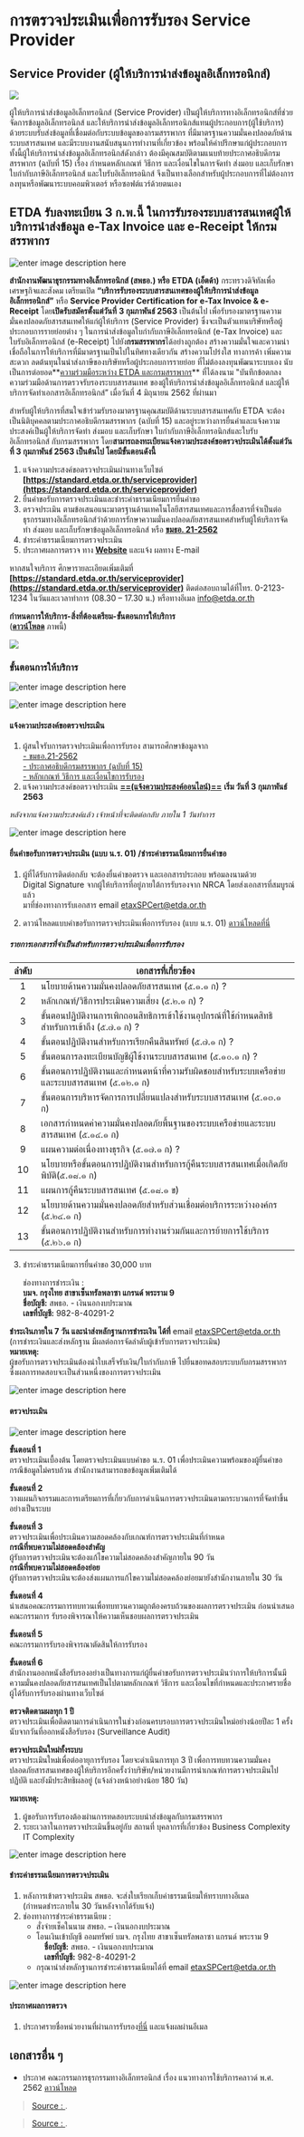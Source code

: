 
การตรวจประเมินเพื่อการรับรอง Service Provider
===

## Service Provider (ผู้ให้บริการนำส่งข้อมูลอิเล็กทรอนิกส์)




![](https://etax.rd.go.th/etax_staticpage/app/images/serviceprovider_detail.jpg)

ผู้ให้บริการนำส่งข้อมูลอิเล็กทรอนิกส์ (Service Provider) เป็นผู้ให้บริการทางอิเล็กทรอนิกส์ที่ช่วยจัดการข้อมูลอิเล็กทรอนิกส์ และให้บริการนำส่งข้อมูลอิเล็กทรอนิกส์แทนผู้ประกอบการ(ผู้ใช้บริการ) ด้วยระบบรับส่งข้อมูลที่เชื่อมต่อกับระบบข้อมูลของกรมสรรพากร ที่มีมาตรฐานความมั่นคงปลอดภัยด้านระบบสารสนเทศ และมีระบบงานสนับสนุนการทำงานที่เกี่ยวข้อง พร้อมให้คำปรึกษาแก่ผู้ประกอบการ ทั้งนี้ผู้ให้บริการนำส่งข้อมูลอิเล็กทรอนิกส์ดังกล่าว ต้องมีคุณสมบัติตามแนบท้ายประกาศอธิบดีกรมสรรพากร (ฉบับที่ 15) เรื่อง กำหนดหลักเกณฑ์ วิธีการ และเงื่อนไขในการจัดทำ ส่งมอบ และเก็บรักษาใบกำกับภาษีอิเล็กทรอนิกส์ และใบรับอิเล็กทรอนิกส์ จึงเป็นทางเลือกสำหรับผู้ประกอบการที่ไม่ต้องการลงทุนหรือพัฒนาระบบคอมพิวเตอร์ หรือซอฟต์แวร์ด้วยตนเอง





## ETDA รับลงทะเบียน 3 ก.พ.นี้ ในการรับรองระบบสารสนเทศผู้ให้บริการนำส่งข้อมูล e-Tax Invoice และ e-Receipt ให้กรมสรรพากร


![enter image description here](https://www.etda.or.th/app/webroot/content_files/13/images/web_1.jpg)

**สำนักงานพัฒนาธุรกรรมทางอิเล็กทรอนิกส์ (สพธอ.) หรือ** **ETDA (เอ็ตด้า)**  กระทรวงดิจิทัลเพื่อเศรษฐกิจและสังคม เตรียมเปิด  **“บริการรับรองระบบสารสนเทศของผู้ให้บริการนำส่งข้อมูลอิเล็กทรอนิกส์”**  หรือ  **Service Provider Certification for** **e-Tax Invoice & e-Receipt**  โดย**เปิดรับสมัครตั้งแต่วันที่** **3 กุมภาพันธ์ 2563**  เป็นต้นไป เพื่อรับรองมาตรฐานความมั่นคงปลอดภัยสารสนเทศให้แก่ผู้ให้บริการ (Service Provider) ซึ่งจะเป็นตัวแทนบริษัทหรือผู้ประกอบการรายย่อยต่าง ๆ ในการนำส่งข้อมูลใบกำกับภาษีอิเล็กทรอนิกส์ (e-Tax Invoice) และใบรับอิเล็กทรอนิกส์ (e-Receipt) ไปยัง**กรมสรรพากร**ได้อย่างถูกต้อง สร้างความมั่นใจและความน่าเชื่อถือในการให้บริการที่มีมาตรฐานเป็นไปในทิศทางเดียวกัน สร้างความโปร่งใส ทางการค้า เพิ่มความสะดวก ลดต้นทุนในนำส่งภาษีของบริษัทหรือผู้ประกอบการรายย่อย ที่ไม่ต้องลงทุนพัฒนาระบบเอง นับเป็นการต่อยอด**[ความร่วมมือระหว่าง ETDA และกรมสรรพากร](https://www.etda.or.th/content/mou-to-support-e-tax-service-providers.html)**  ที่ได้ลงนาม "บันทึกข้อตกลงความร่วมมือด้านการตรวจรับรองระบบสารสนเทศ ของผู้ให้บริการนำส่งข้อมูลอิเล็กทรอนิกส์ และผู้ให้บริการจัดทำเอกสารอิเล็กทรอนิกส์” เมื่อวันที่ 4 มิถุนายน 2562 ที่ผ่านมา

สำหรับผู้ให้บริการที่สนใจเข้าร่วมรับรองมาตรฐานคุณสมบัติด้านระบบสารสนเทศกับ ETDA จะต้องเป็นนิติบุคคลตามประกาศอธิบดีกรมสรรพากร (ฉบับที่ 15) และอยู่ระหว่างการยื่นคำและแจ้งความประสงค์เป็นผู้ให้บริการจัดทำ ส่งมอบ และเก็บรักษา ใบกำกับภาษีอิเล็กทรอนิกส์และใบรับอิเล็กทรอนิกส์ กับกรมสรรพากร โดย**สามารถลงทะเบียนแจ้งความประสงค์ขอตรวจประเมินได้ตั้งแต่วันที่ 3 กุมภาพันธ์ 2563 เป็นต้นไป โดยมีขั้นตอนดังนี้**

1.  แจ้งความประสงค์ขอตรวจประเมินผ่านทางเว็บไซต์  **[https://standard.etda.or.th/serviceprovider](https://standard.etda.or.th/serviceprovider)**
2.  ยื่นคำขอรับการตรวจประเมินและชำระค่าธรรมเนียมการยื่นคำขอ
3.  ตรวจประเมิน ตามข้อเสนอแนะมาตรฐานด้านเทคโนโลยีสารสนเทศและการสื่อสารที่จำเป็นต่อธุรกรรมทางอิเล็กทรอนิกส์ว่าด้วยการรักษาความมั่นคงปลอดภัยสารสนเทศสำหรับผู้ให้บริการจัดทำ ส่งมอบ และเก็บรักษาข้อมูลอิเล็กทรอนิกส์ หรือ  **[ขมธอ. 21-2562](https://standard.etda.or.th/wp-content/uploads/2019/05/20180702-ER-ServiceProvider-Security-V08-24F.pdf)**
4.  ชำระค่าธรรมเนียมการตรวจประเมิน
5.  ประกาศผลการตรวจ ทาง  **[Website](https://standard.etda.or.th/serviceprovider/#tab5)**  และแจ้ง ผลทาง E-mail

หากสนใจบริการ ศึกษารายละเอียดเพิ่มเติมที่  **[https://standard.etda.or.th/serviceprovider](https://standard.etda.or.th/serviceprovider)**  ติดต่อสอบถามได้ที่โทร. 0-2123-1234 ในวันและเวลาทำการ (08.30 – 17.30 น.) หรือทางอีเมล info@etda.or.th

**กำหนดการให้บริการ-สิ่งที่ต้องเตรียม-ขั้นตอนการให้บริการ**  
(**[ดาวน์โหลด](https://www.etda.or.th/app/webroot/content_files/13/files/Banner.jpg)**  ภาพนี้)

**![](https://www.etda.or.th/app/webroot/content_files/13/images/Banner%283%29.jpg)**

### ขั้นตอนการให้บริการ

![enter image description here](https://standard.etda.or.th/serviceprovider/img/index_info2.png)


![enter image description here](https://standard.etda.or.th/serviceprovider/img/service_menu1.png)
#### แจ้งความประสงค์ขอตรวจประเมิน

1. ผู้สนใจรับการตรวจประเมินเพื่อการรับรอง สามารถศึกษาข้อมูลจาก  
[- ขมธอ.21-2562](https://standard.etda.or.th/wp-content/uploads/2019/05/20180702-ER-ServiceProvider-Security-V08-24F.pdf)  
[- ประกาศอธิบดีกรมสรรพากร (ฉบับที่ 15)](https://www.rd.go.th/publish/fileadmin/user_upload/kormor/newlaw/dgg15.pdf)  
[- หลักเกณฑ์ วิธีการ และเงื่อนไขการรับรอง](https://standard.etda.or.th/serviceprovider/doc/20200116-Service-Provider-Criteria-V08-01.pdf)  
2. แจ้งความประสงค์ขอตรวจประเมิน  [**==(แจ้งความประสงค์ออนไลน์)==**](https://forms.office.com/Pages/ResponsePage.aspx?id=pDQnmfrfwE-2dWbs_jr-DC3Z5-Y_snJCsT7pqNzInJVUNlBRNUZRNVY3MlozU0pFSURPT0laSEVEMi4u)
**เริ่ม วันที่ 3 กุมภาพันธ์ 2563**  
 
_หลังจากแจ้งความประสงค์แล้ว เจ้าหน้าที่จะติดต่อกลับ ภายใน 1 วันทำการ_


![enter image description here](https://standard.etda.or.th/serviceprovider/img/service_menu2.png)

#### ยื่นคำขอรับการตรวจประเมิน (แบบ น.ร. 01) /ชำระค่าธรรมเนียมการยื่นคำขอ

1.  ผู้ที่ได้รับการติดต่อกลับ จะต้องยื่นคำขอตรวจ และเอกสารประกอบ พร้อมลงนามด้วย  
    Digital Signature จากผู้ให้บริการที่อยู่ภายใต้การรับรองจาก NRCA โดยส่งเอกสารที่สมบูรณ์แล้ว  
    มาที่ช่องทางการรับเอกสาร email  [etaxSPCert@etda.or.th](mailto:etaxSPCert@etda.or.th)  
    
2.  ดาวน์โหลดแบบคำขอรับการตรวจประเมินเพื่อการรับรอง (แบบ น.ร. 01)  [ดาวน์โหลดที่นี่](https://standard.etda.or.th/serviceprovider/doc/20200115-SP-%20Request%20from-%E0%B8%99%E0%B8%A301-V02-01.pdf)  

##### รายการเอกสารที่จำเป็นสำหรับการตรวจประเมินเพื่อการรับรอง

| ลำดับ |เอกสารที่เกี่ยวข้อง |
|:-----:|----------|
| 1 |นโยบายด้านความมั่นคงปลอดภัยสารสนเทศ (๕.๑.๑ ก) ? |
| 2 |หลักเกณฑ์/วิธีการประเมินความเสี่ยง (๕.๒.๑ ก) ? |
| 3 |ขั้นตอนปฏิบัติงานการเพิกถอนสิทธิการเข้าใช้งานอุปกรณ์ที่ใช้กำหนดสิทธิสำหรับการเข้าถึง (๕.๗.๑ ก) ? |
| 4 |ขั้นตอนปฏิบัติงานสำหรับการเรียกคืนสินทรัพย์ (๕.๗.๑ ก) ? |
| 5 |ขั้นตอนการลงทะเบียนบัญชีผู้ใช้งานระบบสารสนเทศ (๕.๑๐.๑ ก) ? |
| 6 |ขั้นตอนการปฏิบัติงานและกำหนดหน้าที่ความรับผิดชอบสำหรับระบบเครือข่ายและระบบสารสนเทศ (๕.๑๒.๑ ก) |
| 7 |ขั้นตอนการบริหารจัดการการเปลี่ยนแปลงสำหรับระบบสารสนเทศ (๕.๑๓.๑ ก) |
| 8 |เอกสารกำหนดค่าความมั่นคงปลอดภัยพื้นฐานของระบบเครือข่ายและระบบสารสนเทศ (๕.๑๔.๑ ก) |
| 9 |แผนความต่อเนื่องทางธุรกิจ (๕.๑๗.๑ ก) ? |
| 10 |นโยบายหรือขั้นตอนการปฎิบัติงานสำหรับการกู้คืนระบบสารสนเทศเมื่อเกิดภัยพิบัติ(๕.๑๘.๑ ก) |
| 11 |แผนการกู้คืนระบบสารสนเทศ (๕.๑๘.๑ ข) |
| 12 |นโยบายด้านความมั่นคงปลอดภัยสำหรับส่วนเชื่อมต่อบริการระหว่างองค์กร (๕.๒๔.๑ ก)  |
| 13 |ขั้นตอนการปฏิบัติงานสำหรับการทำงานร่วมกันและการย้ายการใช้บริการ (๕.๒๖.๑ ก)  |


    
3.  ชำระค่าธรรมเนียมการยื่นคำขอ 30,000 บาท  
    
    ช่องทางการชำระเงิน :  
    **บมจ. กรุงไทย สาขาเซ็นทรัลพลาซา แกรนด์ พระราม 9  
    ชื่อบัญชี:**  สพธอ. - เงินนอกงบประมาณ  
    **เลขที่บัญชี:**  982-8-40291-2
    

**ชำระเงินภายใน 7 วัน และนำส่งหลักฐานการชำระเงิน ได้ที่** email [etaxSPCert@etda.or.th](mailto:etaxSPCert@etda.or.th)  
(การชำระเงินและส่งหลักฐาน มีผลต่อการจัดลำดับผู้เข้ารับการตรวจประเมิน)  
**หมายเหตุ:**  
ผู้ขอรับการตรวจประเมินต้องนำใบเสร็จรับเงิน/ใบกำกับภาษี ไปยื่นขอทดสอบระบบกับกรมสรรพากร  
ซึ่งผลการทดสอบจะเป็นส่วนหนึ่งของการตรวจประเมิน

![enter image description here](https://standard.etda.or.th/serviceprovider/img/service_menu3.png)
#### ตรวจประเมิน

![enter image description here](https://standard.etda.or.th/serviceprovider/img/service_menu3_1.png)

**ขั้นตอนที่ 1**  
ตรวจประเมินเบื้องต้น โดยตรวจประเมินแบบคำขอ น.ร. 01 เพื่อประเมินความพร้อมของผู้ยื่นคำขอ  
กรณีข้อมูลไม่ครบถ้วน สำนักงานสามารถขอข้อมูลเพิ่มเติมได้  
  
**ขั้นตอนที่ 2**  
วางแผนกิจกรรมและการเตรียมการที่เกี่ยวกับการดำเนินการตรวจประเมินตามกระบวนการที่จัดทำขึ้นอย่างเป็นระบบ  
  
**ขั้นตอนที่ 3**  
ตรวจประเมินเพื่อประเมินความสอดคล้องกับเกณฑ์การตรวจประเมินที่กำหนด  
**กรณีที่พบความไม่สอดคล้องสำคัญ**  
ผู้รับการตรวจประเมินจะต้องแก้ไขความไม่สอดคล้องสำคัญภายใน 90 วัน  
**กรณีที่พบความไม่สอดคล้องย่อย**  
ผู้รับการตรวจประเมินจะต้องส่งแผนการแก้ไขความไม่สอดคล้องย่อยมายังสำนักงานภายใน 30 วัน  
  
**ขั้นตอนที่ 4**  
นำเสนอคณะกรรมการทบทวนเพื่อทบทวนความถูกต้องครบถ้วนของผลการตรวจประเมิน ก่อนนำเสนอคณะกรรมการ รับรองพิจารณาให้ความเห็นชอบผลการตรวจประเมิน  
  
**ขั้นตอนที่ 5**  
คณะกรรมการรับรองพิจารณาตัดสินให้การรับรอง  
  
**ขั้นตอนที่ 6**  
สำนักงานออกหนังสือรับรองอย่างเป็นทางการแก่ผู้ยื่นคำขอรับการตรวจประเมินว่าการให้บริการนั้นมีความมั่นคงปลอดภัยสารสนเทศเป็นไปตามหลักเกณฑ์ วิธีการ และเงื่อนไขที่กำหนดและประกาศรายชื่อผู้ได้รับการรับรองผ่านทางเว็บไซต์  
  
**ตรวจติดตามผลทุก 1 ปี**  
ตรวจประเมินเพื่อติดตามการดำเนินการในช่วงก่อนครบรอบการตรวจประเมินใหม่อย่างน้อยปีละ 1 ครั้ง นับจากวันที่ออกหนังสือรับรอง (Surveillance Audit)  
  
**ตรวจประเมินใหม่ทั้งระบบ**  
ตรวจประเมินใหม่เพื่อต่ออายุการรับรอง โดยจะดำเนินการทุก 3 ปี เพื่อการทบทวนความมั่นคงปลอดภัยสารสนเทศของผู้ให้บริการอีกครั้งว่าบริษัท/หน่วยงานมีการนำเกณฑ์การตรวจประเมินไปปฏิบัติ และยังมีประสิทธิผลอยู่ (แจ้งล่วงหน้าอย่างน้อย 180 วัน)  
  
**หมายเหตุ:**  
1. ผู้ขอรับการรับรองต้องผ่านการทดสอบระบบนำส่งข้อมูลกับกรมสรรพากร  
2. ระยะเวลาในการตรวจประเมินขึ้นอยู่กับ สถานที่ บุคลากรที่เกี่ยวข้อง Business Complexity IT Complexity

![enter image description here](https://standard.etda.or.th/serviceprovider/img/service_menu4.png)

#### ชำระค่าธรรมเนียมการตรวจประเมิน

1.  หลังการเข้าตรวจประเมิน สพธอ. จะส่งใบเรียกเก็บค่าธรรมเนียมให้ทราบทางอีเมล  
    (กำหนดชำระภายใน 30 วันหลังจากได้รับแจ้ง)
2.  ช่องทางการชำระค่าธรรมเนียม :  
    - สั่งจ่ายเช็คในนาม สพธอ. – เงินนอกงบประมาณ  
    - โอนเงินเข้าบัญชี ออมทรัพย์ บมจ. กรุงไทย สาขาเซ็นทรัลพลาซา แกรนด์ พระราม 9  
     **ชื่อบัญชี:**  สพธอ. - เงินนอกงบประมาณ  
     **เลขที่บัญชี:**  982-8-40291-2  
    - กรุณานำส่งหลักฐานการชำระค่าธรรมเนียมได้ที่ email  [etaxSPCert@etda.or.th](mailto:etaxSPCert@etda.or.th)

![enter image description here](https://standard.etda.or.th/serviceprovider/img/service_menu5.png)

#### ประกาศผลการตรวจ

1. ประกาศรายชื่อหน่วยงานที่ผ่านการรับรอง[ที่นี่](https://standard.etda.or.th/serviceprovider/#tab5) และแจ้งผลผ่านอีเมล



## เอกสารอื่น ๆ 

- ประกาศ คณะกรรมการธุรกรรมทางอิเล็กทรอนิกส์ เรื่อง แนวทางการใช้บริการคลาวด์ พ.ศ. 2562 [ดาวน์โหลด](http://www.ratchakitcha.soc.go.th/DATA/PDF/2562/E/149/T_0039.PDF)



> [Source : ](https://www.etda.or.th/content/service-provider-registration-process.html).



> [Source : ](https://).
<!--stackedit_data:
eyJoaXN0b3J5IjpbMTI1Mzc0Mzk3OF19
-->